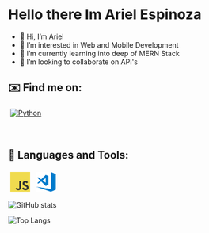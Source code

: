 # Hello there Im Ariel Espinoza 

- 👋 Hi, I’m Ariel
- 👀 I’m interested in Web and Mobile Development
- 🌱 I’m currently learning into deep of MERN Stack
- 💞️ I’m looking to collaborate on API's

## ✉️ Find me on:

<p align="left">
 <a href="https://www.linkedin.com/in/ariel-espinoza-4044a8200/" target="_blank" rel="noopener noreferrer"> <img src="https://cdn.jsdelivr.net/npm/simple-icons@v3/icons/linkedin.svg" alt="Python" height="40" style="vertical-align:top; margin:4px"></a>
</p>

<br />

## 🧰 Languages and Tools:
<p align="left">
<img src="https://raw.githubusercontent.com/github/explore/80688e429a7d4ef2fca1e82350fe8e3517d3494d/topics/javascript/javascript.png" alt="Javascript" height="40" style="vertical-align:top; margin:4px">
<img src="https://raw.githubusercontent.com/github/explore/80688e429a7d4ef2fca1e82350fe8e3517d3494d/topics/visual-studio-code/visual-studio-code.png" alt="VS Code" height="40" style="vertical-align:top; margin:4px">
</p>

![GitHub stats](https://github-readme-stats.vercel.app/api?username=ariel041596&show_icons=true&theme=tokyonight)

![Top Langs](https://github-readme-stats.vercel.app/api/top-langs/?username=ariel041596&theme=tokyonight)

<!---
ariel041596/ariel041596 is a ✨ special ✨ repository because its `README.md` (this file) appears on your GitHub profile.
You can click the Preview link to take a look at your changes.
--->


